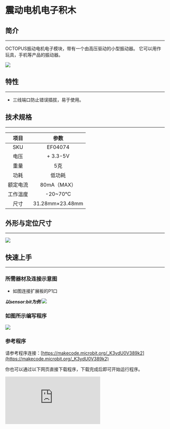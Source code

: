 ﻿# 震动电机电子积木

## 简介
---
OCTOPUS振动电机电子模块，带有一个由高压驱动的小型振动器。 它可以用作玩具，手机等产品的振动器。

 ![](https://wiki-media-ef.oss-cn-hongkong.aliyuncs.com//images/d9jdEqa.jpg)

## 特性
---
- 三线端口防止错误插拔，易于使用。

## 技术规格
---

项目 | 参数
:-: | :-:
SKU|EF04074
电压|+ 3.3-5V
重量|5克
功耗|低功耗
额定电流|80mA（MAX）
工作温度|-20~70℃
尺寸|31.28mm×23.48mm

## 外形与定位尺寸
---

![](https://wiki-media-ef.oss-cn-hongkong.aliyuncs.com//images/cdNd1Kw.png)

## 快速上手
---
### 所需器材及连接示意图
- 如图连接扩展板的P1口

***以sensor:bit为例***
![](https://wiki-media-ef.oss-cn-hongkong.aliyuncs.com//images/opsGYQb.png)


### 如图所示编写程序

![](https://wiki-media-ef.oss-cn-hongkong.aliyuncs.com//images/04074_01.png)

### 参考程序
请参考程序连接：[https://makecode.microbit.org/_K3ydU0V389k2](https://makecode.microbit.org/_K3ydU0V389k2)

你也可以通过以下网页直接下载程序，下载完成后即可开始运行程序。

<div
    style={{
        position: 'relative',
        paddingBottom: '60%',
        overflow: 'hidden',
    }}
>
    <iframe
        src="https://makecode.microbit.org/_K3ydU0V389k2"
        frameborder="0"
        sandbox="allow-popups allow-forms allow-scripts allow-same-origin"
        style={{
            position: 'absolute',
            width: '100%',
            height: '100%',
        }}
    />
</div>
---

### 结果
- 按下A键模块开始振动

## 相关案例
---

## 技术文档
---
